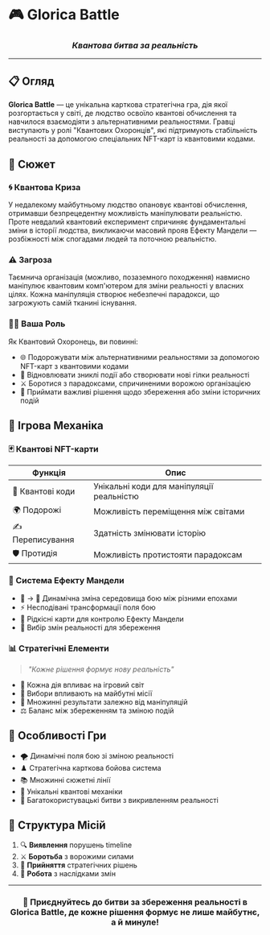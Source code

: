 
# 🎮 Glorica Battle

<div align="center">
  
### _Квантова битва за реальність_

</div>

---

## 📋 Огляд
**Glorica Battle** — це унікальна карткова стратегічна гра, дія якої розгортається у світі, де людство освоїло квантові обчислення та навчилося взаємодіяти з альтернативними реальностями. Гравці виступають у ролі "Квантових Охоронців", які підтримують стабільність реальності за допомогою спеціальних NFT-карт із квантовими кодами.

## 📖 Сюжет

### 🌀 Квантова Криза
У недалекому майбутньому людство опановує квантові обчислення, отримавши безпрецедентну можливість маніпулювати реальністю. Проте невдалий квантовий експеримент спричиняє фундаментальні зміни в історії людства, викликаючи масовий прояв Ефекту Мандели — розбіжності між спогадами людей та поточною реальністю.

### ⚠️ Загроза
Таємнича організація (можливо, позаземного походження) навмисно маніпулює квантовим комп'ютером для зміни реальності у власних цілях. Кожна маніпуляція створює небезпечні парадокси, що загрожують самій тканині існування.

### 🦸‍♂️ Ваша Роль
Як Квантовий Охоронець, ви повинні:
- 🌐 Подорожувати між альтернативними реальностями за допомогою NFT-карт з квантовими кодами
- 🔄 Відновлювати зниклі події або створювати нові гілки реальності
- ⚔️ Боротися з парадоксами, спричиненими ворожою організацією
- 🤔 Приймати важливі рішення щодо збереження або зміни історичних подій

## 🎲 Ігрова Механіка

### 🃏 Квантові NFT-карти
| Функція | Опис |
|---------|-------|
| 💫 Квантові коди | Унікальні коди для маніпуляції реальністю |
| 🌍 Подорожі | Можливість переміщення між світами |
| ✍️ Переписування | Здатність змінювати історію |
| 🛡️ Протидія | Можливість протистояти парадоксам |

### 🌈 Система Ефекту Мандели
- 🏰 → 🚀 Динамічна зміна середовища бою між різними епохами
- ⚡ Несподівані трансформації поля бою
- 🎴 Рідкісні карти для контролю Ефекту Мандели
- 📝 Вибір змін реальності для збереження

### 📊 Стратегічні Елементи
> *"Кожне рішення формує нову реальність"*

- 🦋 Кожна дія впливає на ігровий світ
- 🌳 Вибори впливають на майбутні місії
- 🔄 Множинні результати залежно від маніпуляцій
- ⚖️ Баланс між збереженням та зміною подій

## 🎯 Особливості Гри
- 🌪️ Динамічні поля бою зі зміною реальності
- ♟️ Стратегічна карткова бойова система
- 📚 Множинні сюжетні лінії
- 🔮 Унікальні квантові механіки
- 🤝 Багатокористувацькі битви з викривленням реальності

## 📜 Структура Місій
1. 🔍 **Виявлення** порушень timeline
2. ⚔️ **Боротьба** з ворожими силами
3. 🤔 **Прийняття** стратегічних рішень
4. 📝 **Робота** з наслідками змін

---

<div align="center">
  
### 💫 Приєднуйтесь до битви за збереження реальності в Glorica Battle, де кожне рішення формує не лише майбутнє, а й минуле! 

</div>
